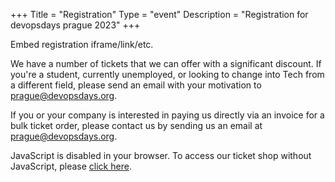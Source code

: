 +++
Title = "Registration"
Type = "event"
Description = "Registration for devopsdays prague 2023"
+++

<div style="width:100%; text-align:left;">

Embed registration iframe/link/etc.
</div></div>
</div>

<link rel="stylesheet" type="text/css" href="https://tix.devops.foundation/devopsdays-prague/2023/widget/v1.css">
<script type="text/javascript" src="https://tix.devops.foundation/widget/v1.en.js" async></script>

<div style="width:100%; text-align:left;">

<div class = "col-md-12">
  We have a number of tickets that we can offer with a significant discount. If you're a student, currently unemployed, or looking to change into Tech from a different field, please send an email with your motivation to <a href="mailto:prague@devopsdays.org?subject=devopsdays%20PRG%202023%20-%20Scholarship%20Request">prague@devopsdays.org</a>.
  
  If you or your company is interested in paying us directly via an invoice for a bulk ticket order, please contact us by sending us an email at <a href="mailto:prague@devopsdays.org?subject=devopsdays%20PRG%202023%20-%20Pay%20Direct%20with%20Invoice">prague@devopsdays.org</a>. 
</div>

<pretix-widget event="https://tix.devops.foundation/devopsdays-prague/2023/"></pretix-widget>
<noscript>
   <div class="pretix-widget">
        <div class="pretix-widget-info-message">
            JavaScript is disabled in your browser. To access our ticket shop without JavaScript, please <a target="_blank" rel="noopener" href="https://tix.devops.foundation/devopsdays-prague/2023/">click here</a>.
        </div>
    </div>
</noscript>

